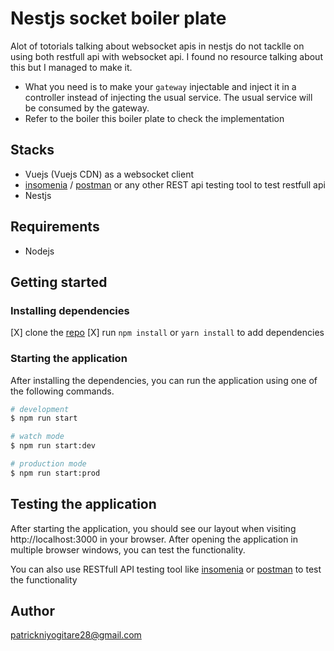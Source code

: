 # Nestjs socket boiler plate
Alot of totorials talking about websocket apis in nestjs do not tacklle on using both restfull api with websocket api. I found no resource talking about this but I managed to make it. 

- What you need is to make your `gateway` injectable and inject it in a controller instead of injecting the usual service. The usual service will be consumed by the gateway.
- Refer to the boiler this boiler plate to check the implementation

## Stacks
- Vuejs (Vuejs CDN) as a websocket client
- [insomenia](https://insomnia.rest/) / [postman](https://www.postman.com/) or any other REST api testing tool to test restfull api
- Nestjs

## Requirements

- Nodejs

## Getting started

### Installing dependencies

[X] clone the [repo](https://github.com/PatrickNiyogitare28/nestjs-socket-boiler-plate)
[X] run `npm install` or `yarn install` to add dependencies

### Starting the application

After installing the dependencies, you can run the application using one of the following commands.

```bash
# development
$ npm run start

# watch mode
$ npm run start:dev

# production mode
$ npm run start:prod
```

## Testing the application

After starting the application, you should see our layout when visiting http://localhost:3000 in your browser. After opening the application in multiple browser windows, you can test the functionality. 

You can also use RESTfull API testing tool like [insomenia](https://insomnia.rest/) or [postman](https://www.postman.com/) to test the functionality

## Author
patrickniyogitare28@gmail.com
